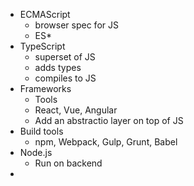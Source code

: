 *   ECMAScript
    *   browser spec for JS
    *   ES*
*   TypeScript
    *   superset of JS
    *   adds types
    *   compiles to JS
*   Frameworks
    *   Tools
    *   React, Vue, Angular
    *   Add an abstractio layer on top of JS
*   Build tools
    *   npm, Webpack, Gulp, Grunt, Babel
*   Node.js
    *   Run on backend
*   